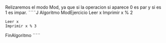Relizaremos el modo Mod, ya que si la operacion si aparece 0 es par y si es 1 es impar.
¨¨¨J
Algoritmo ModEjercicio
	Leer x
	Imprimir x % 2
	
	Leer x 
	Imprimir x % 3
	
	
FinAlgoritmo
¨¨¨
